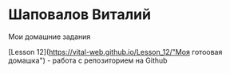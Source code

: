 

#  Шаповалов Виталий
Мои домашние задания

 [Lesson 12](https://vital-web.github.io/Lesson_12/"Моя готоовая домашка") - работа с репозиторием на Github
